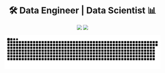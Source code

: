 <h1 align='center'> 🛠️ Data Engineer | Data Scientist 📊 </h1>
<!--
## Github Stats &nbsp;📊
<br>
-->

<p align='center'>
  <img src="https://github-readme-stats.vercel.app/api?username=joseluisalmendral&show_icons=true&theme=github_dark">
  <img src="https://github-readme-stats.anuraghazra1.vercel.app/api/top-langs/?username=joseluisalmendral&theme=dark&hide_border=true&no-bg=true&no-frame=true&langs_count=10">
</p>

![snake gif](https://github.com/TekyaygilFethi/TekyaygilFethi/blob/output/github-contribution-grid-snake.svg)

<!--## Skills <img src="https://media2.giphy.com/media/QssGEmpkyEOhBCb7e1/giphy.gif?cid=ecf05e47a0n3gi1bfqntqmob8g9aid1oyj2wr3ds3mg700bl&rid=giphy.gif" width=32px>-->


